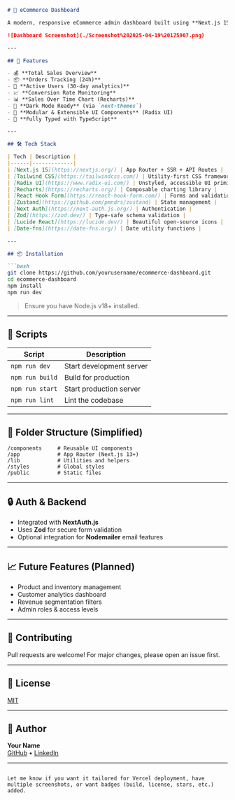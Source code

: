 ```markdown
# 🛒 eCommerce Dashboard

A modern, responsive eCommerce admin dashboard built using **Next.js 15**, **Tailwind CSS**, **Radix UI**, and **Recharts**. <br>This dashboard provides store performance insights such as sales, active users, orders, and conversion rates.

![Dashboard Screenshot](./Screenshot%202025-04-19%20175907.png)

---

## 🚀 Features

- 💰 **Total Sales Overview**  
- 📦 **Orders Tracking (24h)**  
- 👥 **Active Users (30-day analytics)**  
- 📈 **Conversion Rate Monitoring**  
- 📊 **Sales Over Time Chart (Recharts)**  
- 🌙 **Dark Mode Ready** (via `next-themes`)  
- 🧩 **Modular & Extensible UI Components** (Radix UI)  
- 🔧 **Fully Typed with TypeScript**

---

## 🛠️ Tech Stack

| Tech | Description |
|------|-------------|
| [Next.js 15](https://nextjs.org/) | App Router + SSR + API Routes |
| [Tailwind CSS](https://tailwindcss.com/) | Utility-first CSS framework |
| [Radix UI](https://www.radix-ui.com/) | Unstyled, accessible UI primitives |
| [Recharts](https://recharts.org/) | Composable charting library |
| [React Hook Form](https://react-hook-form.com/) | Forms and validation |
| [Zustand](https://github.com/pmndrs/zustand) | State management |
| [Next Auth](https://next-auth.js.org/) | Authentication |
| [Zod](https://zod.dev/) | Type-safe schema validation |
| [Lucide React](https://lucide.dev/) | Beautiful open-source icons |
| [Date-fns](https://date-fns.org/) | Date utility functions |

---

## 📦 Installation

```bash
git clone https://github.com/yourusername/ecommerce-dashboard.git
cd ecommerce-dashboard
npm install
npm run dev
```

> Ensure you have Node.js v18+ installed.

---

## 🧪 Scripts

| Script       | Description               |
|--------------|---------------------------|
| `npm run dev`    | Start development server     |
| `npm run build`  | Build for production         |
| `npm run start`  | Start production server      |
| `npm run lint`   | Lint the codebase            |

---

## 🧰 Folder Structure (Simplified)

```
/components     # Reusable UI components
/app            # App Router (Next.js 13+)
/lib            # Utilities and helpers
/styles         # Global styles
/public         # Static files
```

---

## 🔒 Auth & Backend

- Integrated with **NextAuth.js**
- Uses **Zod** for secure form validation
- Optional integration for **Nodemailer** email features

---

## 📈 Future Features (Planned)

- Product and inventory management
- Customer analytics dashboard
- Revenue segmentation filters
- Admin roles & access levels

---

## 🤝 Contributing

Pull requests are welcome! For major changes, please open an issue first.

---

## 📄 License

[MIT](./LICENSE)

---

## 👤 Author

**Your Name**  
[GitHub](https://github.com/brylcoderr) • [LinkedIn](https://linkedin.com/in/brylcoder)

---

```

Let me know if you want it tailored for Vercel deployment, have multiple screenshots, or want badges (build, license, stars, etc.) added.
